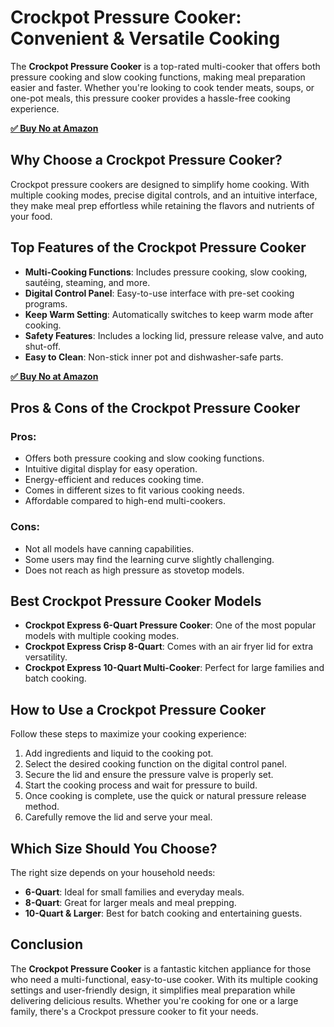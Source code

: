 <!DOCTYPE html>
<html lang="en">
<head>
    <meta charset="UTF-8">
    <meta name="viewport" content="width=device-width, initial-scale=1.0">
    <title>Crockpot Pressure Cooker: Convenient & Versatile Cooking</title>
</head>
<body>

<h1>Crockpot Pressure Cooker: Convenient & Versatile Cooking</h1>

<p>The <strong>Crockpot Pressure Cooker</strong> is a top-rated multi-cooker that offers both pressure cooking and slow cooking functions, making meal preparation easier and faster. Whether you're looking to cook tender meats, soups, or one-pot meals, this pressure cooker provides a hassle-free cooking experience.</p>

[**✅ Buy No at Amazon**](https://amzn.to/41LdgPl)

<h2>Why Choose a Crockpot Pressure Cooker?</h2>

<p>Crockpot pressure cookers are designed to simplify home cooking. With multiple cooking modes, precise digital controls, and an intuitive interface, they make meal prep effortless while retaining the flavors and nutrients of your food.</p>

<h2>Top Features of the Crockpot Pressure Cooker</h2>

<ul>
    <li><strong>Multi-Cooking Functions</strong>: Includes pressure cooking, slow cooking, sautéing, steaming, and more.</li>
    <li><strong>Digital Control Panel</strong>: Easy-to-use interface with pre-set cooking programs.</li>
    <li><strong>Keep Warm Setting</strong>: Automatically switches to keep warm mode after cooking.</li>
    <li><strong>Safety Features</strong>: Includes a locking lid, pressure release valve, and auto shut-off.</li>
    <li><strong>Easy to Clean</strong>: Non-stick inner pot and dishwasher-safe parts.</li>
</ul>

[**✅ Buy No at Amazon**](https://amzn.to/41LdgPl)

<h2>Pros & Cons of the Crockpot Pressure Cooker</h2>

<h3>Pros:</h3>
<ul>
    <li>Offers both pressure cooking and slow cooking functions.</li>
    <li>Intuitive digital display for easy operation.</li>
    <li>Energy-efficient and reduces cooking time.</li>
    <li>Comes in different sizes to fit various cooking needs.</li>
    <li>Affordable compared to high-end multi-cookers.</li>
</ul>

<h3>Cons:</h3>
<ul>
    <li>Not all models have canning capabilities.</li>
    <li>Some users may find the learning curve slightly challenging.</li>
    <li>Does not reach as high pressure as stovetop models.</li>
</ul>

<h2>Best Crockpot Pressure Cooker Models</h2>

<ul>
    <li><strong>Crockpot Express 6-Quart Pressure Cooker</strong>: One of the most popular models with multiple cooking modes.</li>
    <li><strong>Crockpot Express Crisp 8-Quart</strong>: Comes with an air fryer lid for extra versatility.</li>
    <li><strong>Crockpot Express 10-Quart Multi-Cooker</strong>: Perfect for large families and batch cooking.</li>
</ul>

<h2>How to Use a Crockpot Pressure Cooker</h2>

<p>Follow these steps to maximize your cooking experience:</p>

<ol>
    <li>Add ingredients and liquid to the cooking pot.</li>
    <li>Select the desired cooking function on the digital control panel.</li>
    <li>Secure the lid and ensure the pressure valve is properly set.</li>
    <li>Start the cooking process and wait for pressure to build.</li>
    <li>Once cooking is complete, use the quick or natural pressure release method.</li>
    <li>Carefully remove the lid and serve your meal.</li>
</ol>

<h2>Which Size Should You Choose?</h2>

<p>The right size depends on your household needs:</p>
<ul>
    <li><strong>6-Quart</strong>: Ideal for small families and everyday meals.</li>
    <li><strong>8-Quart</strong>: Great for larger meals and meal prepping.</li>
    <li><strong>10-Quart & Larger</strong>: Best for batch cooking and entertaining guests.</li>
</ul>

<h2>Conclusion</h2>

<p>The <strong>Crockpot Pressure Cooker</strong> is a fantastic kitchen appliance for those who need a multi-functional, easy-to-use cooker. With its multiple cooking settings and user-friendly design, it simplifies meal preparation while delivering delicious results. Whether you're cooking for one or a large family, there's a Crockpot pressure cooker to fit your needs.</p>

</body>
</html>
